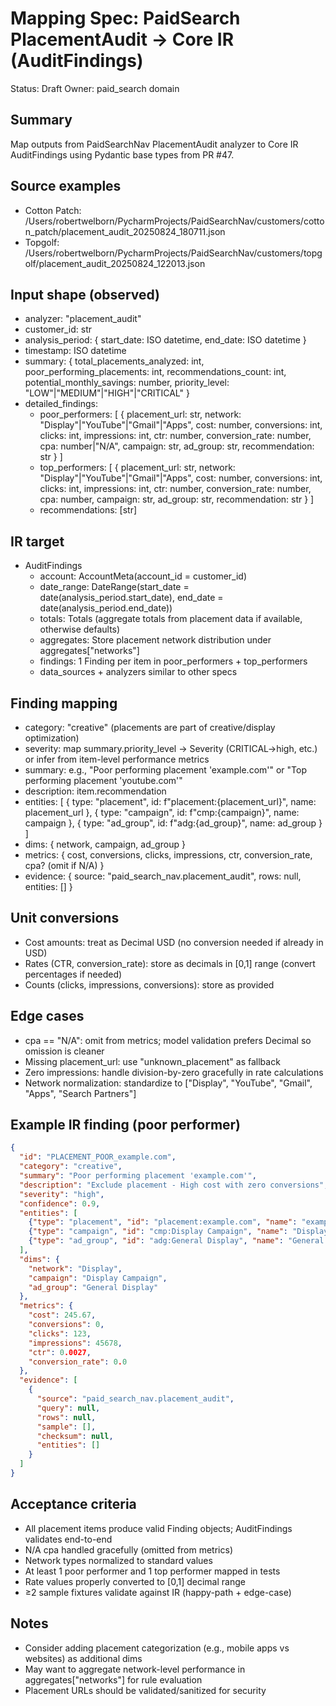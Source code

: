 # Mapping Spec: PaidSearch PlacementAudit → Core IR (AuditFindings)

Status: Draft
Owner: paid_search domain

## Summary
Map outputs from PaidSearchNav PlacementAudit analyzer to Core IR AuditFindings using Pydantic base types from PR #47.

## Source examples
- Cotton Patch: /Users/robertwelborn/PycharmProjects/PaidSearchNav/customers/cotton_patch/placement_audit_20250824_180711.json
- Topgolf: /Users/robertwelborn/PycharmProjects/PaidSearchNav/customers/topgolf/placement_audit_20250824_122013.json

## Input shape (observed)
- analyzer: "placement_audit"
- customer_id: str
- analysis_period: { start_date: ISO datetime, end_date: ISO datetime }
- timestamp: ISO datetime
- summary: {
  total_placements_analyzed: int,
  poor_performing_placements: int,
  recommendations_count: int,
  potential_monthly_savings: number,
  priority_level: "LOW"|"MEDIUM"|"HIGH"|"CRITICAL"
}
- detailed_findings:
  - poor_performers: [ { 
    placement_url: str, 
    network: "Display"|"YouTube"|"Gmail"|"Apps", 
    cost: number, 
    conversions: int, 
    clicks: int,
    impressions: int,
    ctr: number,
    conversion_rate: number,
    cpa: number|"N/A",
    campaign: str,
    ad_group: str,
    recommendation: str 
  } ]
  - top_performers: [ { 
    placement_url: str, 
    network: "Display"|"YouTube"|"Gmail"|"Apps", 
    cost: number, 
    conversions: int, 
    clicks: int,
    impressions: int,
    ctr: number,
    conversion_rate: number,
    cpa: number,
    campaign: str,
    ad_group: str,
    recommendation: str 
  } ]
  - recommendations: [str]

## IR target
- AuditFindings
  - account: AccountMeta(account_id = customer_id)
  - date_range: DateRange(start_date = date(analysis_period.start_date), end_date = date(analysis_period.end_date))
  - totals: Totals (aggregate totals from placement data if available, otherwise defaults)
  - aggregates: Store placement network distribution under aggregates["networks"]
  - findings: 1 Finding per item in poor_performers + top_performers
  - data_sources + analyzers similar to other specs

## Finding mapping
- category: "creative" (placements are part of creative/display optimization)
- severity: map summary.priority_level → Severity (CRITICAL→high, etc.) or infer from item-level performance metrics
- summary: e.g., "Poor performing placement 'example.com'" or "Top performing placement 'youtube.com'"
- description: item.recommendation
- entities: [
  { type: "placement", id: f"placement:{placement_url}", name: placement_url },
  { type: "campaign", id: f"cmp:{campaign}", name: campaign },
  { type: "ad_group", id: f"adg:{ad_group}", name: ad_group }
]
- dims: { network, campaign, ad_group }
- metrics: { 
  cost, 
  conversions, 
  clicks, 
  impressions, 
  ctr, 
  conversion_rate, 
  cpa? (omit if N/A) 
}
- evidence: { source: "paid_search_nav.placement_audit", rows: null, entities: [] }

## Unit conversions
- Cost amounts: treat as Decimal USD (no conversion needed if already in USD)
- Rates (CTR, conversion_rate): store as decimals in [0,1] range (convert percentages if needed)
- Counts (clicks, impressions, conversions): store as provided

## Edge cases
- cpa == "N/A": omit from metrics; model validation prefers Decimal so omission is cleaner
- Missing placement_url: use "unknown_placement" as fallback
- Zero impressions: handle division-by-zero gracefully in rate calculations
- Network normalization: standardize to ["Display", "YouTube", "Gmail", "Apps", "Search Partners"]

## Example IR finding (poor performer)
```json
{
  "id": "PLACEMENT_POOR_example.com",
  "category": "creative",
  "summary": "Poor performing placement 'example.com'",
  "description": "Exclude placement - High cost with zero conversions",
  "severity": "high",
  "confidence": 0.9,
  "entities": [
    {"type": "placement", "id": "placement:example.com", "name": "example.com"},
    {"type": "campaign", "id": "cmp:Display Campaign", "name": "Display Campaign"},
    {"type": "ad_group", "id": "adg:General Display", "name": "General Display"}
  ],
  "dims": {
    "network": "Display",
    "campaign": "Display Campaign", 
    "ad_group": "General Display"
  },
  "metrics": {
    "cost": 245.67,
    "conversions": 0,
    "clicks": 123,
    "impressions": 45678,
    "ctr": 0.0027,
    "conversion_rate": 0.0
  },
  "evidence": [
    {
      "source": "paid_search_nav.placement_audit",
      "query": null,
      "rows": null,
      "sample": [],
      "checksum": null,
      "entities": []
    }
  ]
}
```

## Acceptance criteria
- All placement items produce valid Finding objects; AuditFindings validates end-to-end
- N/A cpa handled gracefully (omitted from metrics)
- Network types normalized to standard values
- At least 1 poor performer and 1 top performer mapped in tests
- Rate values properly converted to [0,1] decimal range
- ≥2 sample fixtures validate against IR (happy-path + edge-case)

## Notes
- Consider adding placement categorization (e.g., mobile apps vs websites) as additional dims
- May want to aggregate network-level performance in aggregates["networks"] for rule evaluation
- Placement URLs should be validated/sanitized for security
